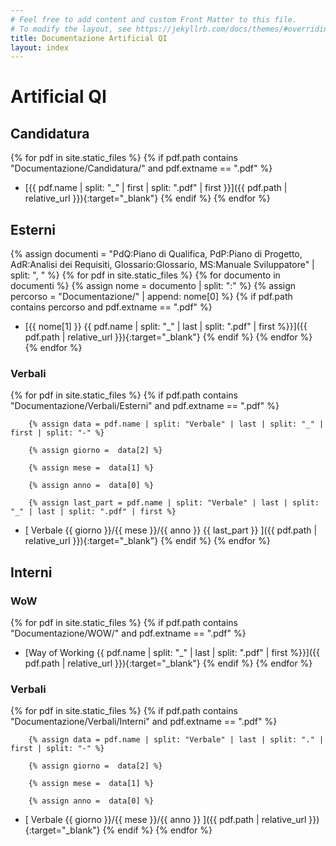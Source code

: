 ```yaml
---
# Feel free to add content and custom Front Matter to this file.
# To modify the layout, see https://jekyllrb.com/docs/themes/#overriding-theme-defaults
title: Documentazione Artificial QI
layout: index
---
```


# Artificial QI

## Candidatura
<!-- così vado a prendermi i file pdf in Candidatura -->
{% for pdf in site.static_files %}
    {% if pdf.path contains "Documentazione/Candidatura/" and pdf.extname == ".pdf" %}
- [{{ pdf.name | split: "_" | first | split: ".pdf" | first }}]({{ pdf.path | relative_url }}){:target="_blank"}
    {% endif %}
{% endfor %}

## Esterni
<!--  così vado a prendermi i file pdf in PdQ, PdP, AdR e Glossario -->
{% assign documenti = "PdQ:Piano di Qualifica, PdP:Piano di Progetto, AdR:Analisi dei Requisiti, Glossario:Glossario, MS:Manuale Sviluppatore" | split: ", " %}
{% for pdf in site.static_files %}
    {% for documento in documenti %}
        {% assign nome = documento | split: ":" %}
        {% assign percorso = "Documentazione/" | append: nome[0] %}
        {% if pdf.path contains percorso and pdf.extname == ".pdf" %}
- [{{ nome[1] }} <span class="version">{{ pdf.name | split: "_" | last | split: ".pdf" | first %}}</span>]({{ pdf.path | relative_url }}){:target="_blank"}
        {% endif %}
    {% endfor %}
{% endfor %}


### Verbali
<!--  così vado a prendermi i file pdf in Verbali/Esterni -->
{% for pdf in site.static_files %}
    {% if pdf.path contains "Documentazione/Verbali/Esterni" and pdf.extname == ".pdf" %}

        {% assign data = pdf.name | split: "Verbale" | last | split: "_" | first | split: "-" %}

        {% assign giorno =  data[2] %}

        {% assign mese =  data[1] %}

        {% assign anno =  data[0] %}

        {% assign last_part = pdf.name | split: "Verbale" | last | split: "_" | last | split: ".pdf" | first %}

- [ Verbale {{ giorno }}/{{ mese }}/{{ anno }} {{ last_part }} ]({{ pdf.path | relative_url }}){:target="_blank"}
    {% endif %}
{% endfor %}

## Interni

### WoW
<!--  così vado a prendermi i file pdf in WoW -->
{% for pdf in site.static_files %}
    {% if pdf.path contains "Documentazione/WOW/" and pdf.extname == ".pdf" %}
- [Way of Working <span class="version">{{ pdf.name | split: "_" | last | split: ".pdf" | first %}}</span>]({{ pdf.path | relative_url }}){:target="_blank"}
    {% endif %}
{% endfor %}

### Verbali
<!--  così vado a prendermi i file pdf in Verbali/Interni -->

{% for pdf in site.static_files %}
    {% if pdf.path contains "Documentazione/Verbali/Interni" and pdf.extname == ".pdf" %}

        {% assign data = pdf.name | split: "Verbale" | last | split: "." | first | split: "-" %}

        {% assign giorno =  data[2] %}

        {% assign mese =  data[1] %}

        {% assign anno =  data[0] %}

- [ Verbale {{ giorno }}/{{ mese }}/{{ anno }} ]({{ pdf.path | relative_url }}){:target="_blank"}
    {% endif %}
{% endfor %}